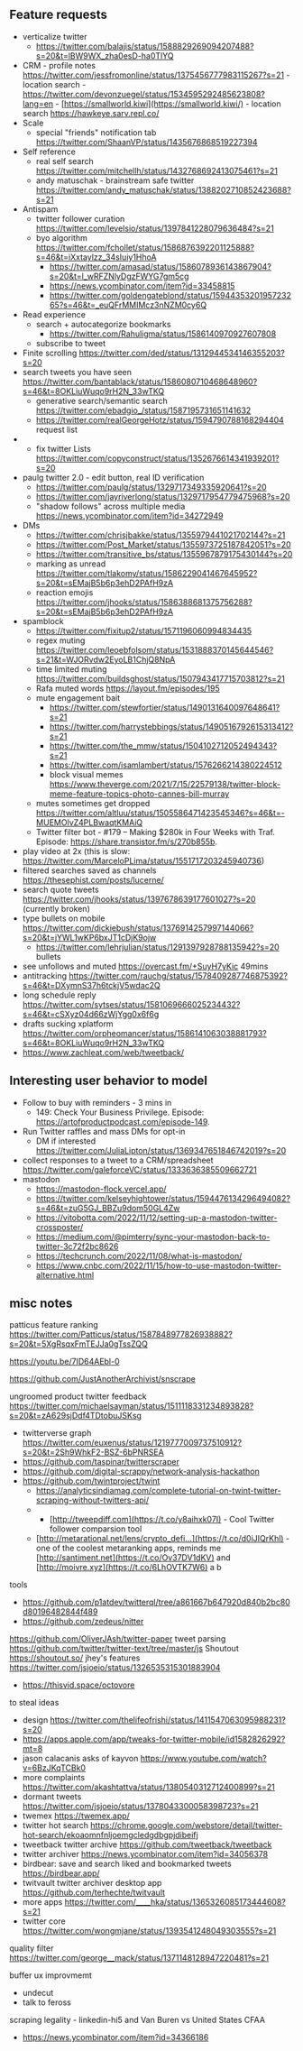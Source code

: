 ## Feature requests

- verticalize twitter
	- https://twitter.com/balajis/status/1588829269094207488?s=20&t=lBW9WX_zha0esD-ha0TlYQ
- CRM
	  - profile notes https://twitter.com/jessfromonline/status/1375456777983115267?s=21
	  - location search 
		  - https://twitter.com/devonzuegel/status/1534595292485623808?lang=en
		  - [https://smallworld.kiwi](https://smallworld.kiwi/)
		  - location search https://hawkeye.sarv.repl.co/
- Scale
	- special "friends" notification tab https://twitter.com/ShaanVP/status/1435676868519227394
- Self reference
	- real self search https://twitter.com/mitchellh/status/1432768692413075461?s=21
	- andy matuschak - brainstream safe twitter https://twitter.com/andy_matuschak/status/1388202710852423688?s=21
- Antispam
	- twitter follower curation https://twitter.com/levelsio/status/1397841228079636484?s=21
	- byo algorithm https://twitter.com/fchollet/status/1586876392201125888?s=46&t=iXxtaylzz_34sIuiy1HhoA
		- https://twitter.com/amasad/status/1586078936143867904?s=20&t=l_wRFZNlyDgzFWYG7gm5cg
		- https://news.ycombinator.com/item?id=33458815
		- https://twitter.com/goldengateblond/status/1594435320195723265?s=46&t=_euQFrMMIMcz3nNZM0cy6Q
- Read experience
	- search + autocategorize bookmarks 
		- https://twitter.com/Rahuligma/status/1586140970927607808
	- subscribe to tweet
- Finite scrolling https://twitter.com/ded/status/1312944534146355203?s=20
- search tweets you have seen https://twitter.com/bantablack/status/1586080710468648960?s=46&t=8OKLiuWuqo9rH2N_33wTKQ
	- generative search/semantic search https://twitter.com/ebadgio_/status/1587195731651141632
	- https://twitter.com/realGeorgeHotz/status/1594790788168294404 request list
- - fix twitter Lists https://twitter.com/copyconstruct/status/1352676614341939201?s=20
- paulg twitter 2.0 - edit button, real ID verification
	- https://twitter.com/paulg/status/1329717349335920641?s=20
	- https://twitter.com/jayriverlong/status/1329717954779475968?s=20
	- "shadow follows" across multiple media https://news.ycombinator.com/item?id=34272949
- DMs
	- https://twitter.com/chrisjbakke/status/1355979441021702144?s=21
	- https://twitter.com/Post_Market/status/1355973725187842051?s=20
	- https://twitter.com/transitive_bs/status/1355967879175430144?s=20
	- marking as unread https://twitter.com/tlakomy/status/1586229041467645952?s=20&t=sEMajB5b6p3ehD2PAfH9zA
	- reaction emojis https://twitter.com/jhooks/status/1586388681375756288?s=20&t=sEMajB5b6p3ehD2PAfH9zA
- spamblock
	- https://twitter.com/fixitup2/status/1571196060994834435
	- regex muting https://twitter.com/leoebfolsom/status/1531888370145644546?s=21&t=WJORvdw2EyoLB1ChjQ8NpA
	- time limited muting https://twitter.com/buildsghost/status/1507943417715703812?s=21
	- Rafa muted words https://layout.fm/episodes/195
	- mute engagement bait 
		- https://twitter.com/stewfortier/status/1490131640097648641?s=21
		- https://twitter.com/harrystebbings/status/1490516792615313412?s=21
		- https://twitter.com/the_mmw/status/1504102712052494343?s=21
		- https://twitter.com/isamlambert/status/1576266214380224512
		- block visual memes https://www.theverge.com/2021/7/15/22579138/twitter-block-meme-feature-topics-photo-cannes-bill-murray
	- mutes sometimes get dropped https://twitter.com/altluu/status/1505586471423545346?s=46&t=-MUEMOlvZ4PLBwaqtKMAiQ
	- Twitter filter bot - #179 – Making $280k in Four Weeks with Traf. Episode: https://share.transistor.fm/s/270b855b. 
- play video at 2x (this is slow: https://twitter.com/MarceloPLima/status/1551717203245940736)
- filtered searches saved as channels https://thesephist.com/posts/lucerne/
- search quote tweets https://twitter.com/jhooks/status/1397678639177601027?s=20 (currently broken)
- type bullets on mobile https://twitter.com/dickiebush/status/1376914257997144066?s=20&t=jYWL1wKP6bxJT1cDjK9ojw
	- https://twitter.com/lehrjulian/status/1291397928788135942?s=20 bullets 
- see unfollows and muted https://overcast.fm/+SuyH7yKic 49mins
- antitracking https://twitter.com/rauchg/status/1578409287746875392?s=46&t=DXymnS37h6tckjV5wdac2Q
- long schedule reply https://twitter.com/sytses/status/1581069666025234432?s=46&t=cSXyz04d66zWjYgg0x6f6g
- drafts sucking xplatform https://twitter.com/orpheomancer/status/1586141063038881793?s=46&t=8OKLiuWuqo9rH2N_33wTKQ
- https://www.zachleat.com/web/tweetback/

## Interesting user behavior to model

- Follow to buy with reminders - 3 mins in
	- 149: Check Your Business Privilege. Episode: https://artofproductpodcast.com/episode-149.
- Run Twitter raffles and mass DMs for opt-in
	- DM if interested https://twitter.com/JuliaLipton/status/1369347651846742019?s=20 
- collect responses to a tweet to a CRM/spreadsheet https://twitter.com/galeforceVC/status/1333636385509662721
- mastodon
	- https://mastodon-flock.vercel.app/
	- https://twitter.com/kelseyhightower/status/1594476134296494082?s=46&t=zuG5GJ_BBZu9dom50GL4Zw
	- https://vitobotta.com/2022/11/12/setting-up-a-mastodon-twitter-crossposter/
	- https://medium.com/@pimterry/sync-your-mastodon-back-to-twitter-3c72f2bc8626
	- https://techcrunch.com/2022/11/08/what-is-mastodon/
	- https://www.cnbc.com/2022/11/15/how-to-use-mastodon-twitter-alternative.html











## misc notes

patticus feature ranking https://twitter.com/Patticus/status/1587848977826938882?s=20&t=5XgRsqxFmTEJJa0gTssZQQ

https://youtu.be/7ID64AEbl-0

https://github.com/JustAnotherArchivist/snscrape

ungroomed product twitter feedback https://twitter.com/michaelsayman/status/1511118331234893828?s=20&t=zA629sjDdf4TDtobuJSKsg

- twitterverse graph https://twitter.com/euxenus/status/1219777009737510912?s=20&t=2Sh9WhkF2-BSZ-6bPNRSEA
- https://github.com/taspinar/twitterscraper
- https://github.com/digital-scrappy/network-analysis-hackathon
- https://github.com/twintproject/twint
	- https://analyticsindiamag.com/complete-tutorial-on-twint-twitter-scraping-without-twitters-api/
	- - [http://tweepdiff.com](https://t.co/y8aihxk07I) - Cool Twitter follower comparsion tool
	- [http://metarational.net/lens/crypto_defi…](https://t.co/d0iJIQrKhl) - one of the coolest metaranking apps, reminds me [http://santiment.net](https://t.co/Ov37DV1dKV) and [http://moivre.xyz](https://t.co/6LhOVTK7W6) a b

tools 
- https://github.com/p1atdev/twitterql/tree/a861667b647920d840b2bc80d80196482844f489
- https://github.com/zedeus/nitter


https://github.com/OliverJAsh/twitter-paper
tweet parsing https://github.com/twitter/twitter-text/tree/master/js
Shoutout https://shoutout.so/ 
jhey's features https://twitter.com/jsjoeio/status/1326535315301883904
- https://thisvid.space/octovore

to steal ideas
- design https://twitter.com/thelifeofrishi/status/1411547063095988231?s=20
- https://apps.apple.com/app/tweaks-for-twitter-mobile/id1582826292?mt=8
- jason calacanis asks of kayvon https://www.youtube.com/watch?v=6BzJKqTCBk0
- more complaints https://twitter.com/akashtattva/status/1380540312712400899?s=21
- dormant tweets https://twitter.com/jsjoeio/status/1378043300058398723?s=21
- twemex https://twemex.app/
- twitter hot search https://chrome.google.com/webstore/detail/twitter-hot-search/ekoaomnfnljoemgcledgdbgpjdibeifj
- tweetback twitter archive https://github.com/tweetback/tweetback
- twitter archiver https://news.ycombinator.com/item?id=34056378
- birdbear: save and search liked and bookmarked tweets https://birdbear.app/
- twitvault twitter archiver desktop app https://github.com/terhechte/twitvault
- more apps https://twitter.com/____hka/status/1365326085173444608?s=21
- twitter core https://twitter.com/wongmjane/status/1393541248049303555?s=21


quality filter https://twitter.com/george__mack/status/1371148128947220481?s=21

buffer ux improvmemt
- undecut
- talk to feross


scraping legality - linkedin-hi5 and Van Buren vs United States CFAA
- https://news.ycombinator.com/item?id=34366186